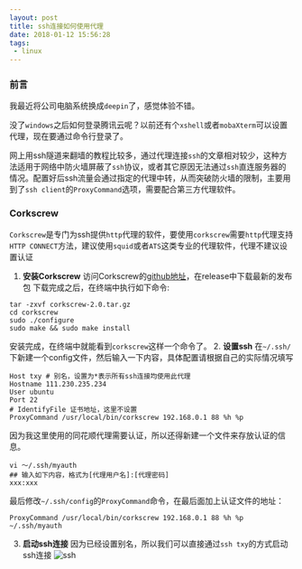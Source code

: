 ```yaml
---
layout: post
title: ssh连接如何使用代理
date: 2018-01-12 15:56:28
tags:
 - linux
---
```


### 前言
我最近将公司电脑系统换成`deepin`了，感觉体验不错。

没了`windows`之后如何登录腾讯云呢？以前还有个`xshell`或者`mobaXterm`可以设置代理，现在要通过命令行登录了。

网上用ssh隧道来翻墙的教程比较多，通过代理连接`ssh`的文章相对较少，这种方法适用于网络中防火墙屏蔽了`ssh`协议，或者其它原因无法通过`ssh`直连服务器的情况。配置好后ssh流量会通过指定的代理中转，从而突破防火墙的限制，主要用到了`ssh client`的`ProxyCommand`选项，需要配合第三方代理软件。

### Corkscrew
`Corkscrew`是专门为ssh提供`http`代理的软件，要使用`corkscrew`需要`http`代理支持`HTTP CONNECT`方法，建议使用`squid`或者`ATS`这类专业的代理软件，代理不建议设置认证
1. **安装Corkscrew**
  访问Corkscrew的[github地址](https://github.com/elia/corkscrew)，在release中下载最新的发布包
  下载完成之后，在终端中执行如下命令:
  ```
  tar -zxvf corkscrew-2.0.tar.gz
  cd corkscrew
  sudo ./configure
  sudo make && sudo make install
  ```
  安装完成，在终端中就能看到`corkscrew`这样一个命令了。
2. **设置ssh**
  在`~/.ssh/`下新建一个config文件，然后输入一下内容，具体配置请根据自己的实际情况填写
  ```
  Host txy # 别名，设置为*表示所有ssh连接均使用此代理
  Hostname 111.230.235.234
  User ubuntu
  Port 22
  # IdentifyFile 证书地址，这里不设置
  ProxyCommand /usr/local/bin/corkscrew 192.168.0.1 88 %h %p
  ```
  因为我这里使用的同花顺代理需要认证，所以还得新建一个文件来存放认证的信息。
  ```
  vi ～/.ssh/myauth
  ## 输入如下内容，格式为[代理用户名]:[代理密码]
  xxx:xxx
  ```
  最后修改`~/.ssh/config`的`ProxyCommand`命令，在最后面加上认证文件的地址：
  ```
  ProxyCommand /usr/local/bin/corkscrew 192.168.0.1 88 %h %p ~/.ssh/myauth
  ```
3. **启动ssh连接**
  因为已经设置别名，所以我们可以直接通过`ssh txy`的方式启动ssh连接
  ![ssh](https://file.lantingshucheng.com/blog/2018_01_12ssh.png)
